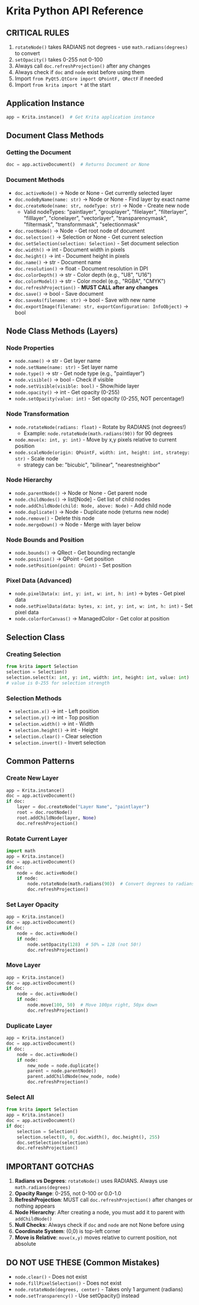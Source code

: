 # Krita Python API Reference

## CRITICAL RULES
1. `rotateNode()` takes RADIANS not degrees - use `math.radians(degrees)` to convert
2. `setOpacity()` takes 0-255 not 0-100
3. Always call `doc.refreshProjection()` after any changes
4. Always check if `doc` and `node` exist before using them
5. Import `from PyQt5.QtCore import QPointF, QRectF` if needed
6. Import `from krita import *` at the start

## Application Instance
```python
app = Krita.instance()  # Get Krita application instance
```

## Document Class Methods

### Getting the Document
```python
doc = app.activeDocument()  # Returns Document or None
```

### Document Methods
- `doc.activeNode()` → Node or None - Get currently selected layer
- `doc.nodeByName(name: str)` → Node or None - Find layer by exact name
- `doc.createNode(name: str, nodeType: str)` → Node - Create new node
  - Valid nodeTypes: "paintlayer", "grouplayer", "filelayer", "filterlayer", "filllayer", "clonelayer", "vectorlayer", "transparencymask", "filtermask", "transformmask", "selectionmask"
- `doc.rootNode()` → Node - Get root node of document
- `doc.selection()` → Selection or None - Get current selection
- `doc.setSelection(selection: Selection)` - Set document selection
- `doc.width()` → int - Document width in pixels
- `doc.height()` → int - Document height in pixels
- `doc.name()` → str - Document name
- `doc.resolution()` → float - Document resolution in DPI
- `doc.colorDepth()` → str - Color depth (e.g., "U8", "U16")
- `doc.colorModel()` → str - Color model (e.g., "RGBA", "CMYK")
- `doc.refreshProjection()` - **MUST CALL after any changes**
- `doc.save()` → bool - Save document
- `doc.saveAs(filename: str)` → bool - Save with new name
- `doc.exportImage(filename: str, exportConfiguration: InfoObject)` → bool

## Node Class Methods (Layers)

### Node Properties
- `node.name()` → str - Get layer name
- `node.setName(name: str)` - Set layer name
- `node.type()` → str - Get node type (e.g., "paintlayer")
- `node.visible()` → bool - Check if visible
- `node.setVisible(visible: bool)` - Show/hide layer
- `node.opacity()` → int - Get opacity (0-255)
- `node.setOpacity(value: int)` - Set opacity (0-255, NOT percentage!)

### Node Transformation
- `node.rotateNode(radians: float)` - Rotate by RADIANS (not degrees!)
  - Example: `node.rotateNode(math.radians(90))` for 90 degrees
- `node.move(x: int, y: int)` - Move by x,y pixels relative to current position
- `node.scaleNode(origin: QPointF, width: int, height: int, strategy: str)` - Scale node
  - strategy can be: "bicubic", "bilinear", "nearestneighbor"

### Node Hierarchy
- `node.parentNode()` → Node or None - Get parent node
- `node.childNodes()` → list[Node] - Get list of child nodes
- `node.addChildNode(child: Node, above: Node)` - Add child node
- `node.duplicate()` → Node - Duplicate node (returns new node)
- `node.remove()` - Delete this node
- `node.mergeDown()` → Node - Merge with layer below

### Node Bounds and Position
- `node.bounds()` → QRect - Get bounding rectangle
- `node.position()` → QPoint - Get position
- `node.setPosition(point: QPoint)` - Set position

### Pixel Data (Advanced)
- `node.pixelData(x: int, y: int, w: int, h: int)` → bytes - Get pixel data
- `node.setPixelData(data: bytes, x: int, y: int, w: int, h: int)` - Set pixel data
- `node.colorForCanvas()` → ManagedColor - Get color at position

## Selection Class

### Creating Selection
```python
from krita import Selection
selection = Selection()
selection.select(x: int, y: int, width: int, height: int, value: int)
# value is 0-255 for selection strength
```

### Selection Methods
- `selection.x()` → int - Left position
- `selection.y()` → int - Top position  
- `selection.width()` → int - Width
- `selection.height()` → int - Height
- `selection.clear()` - Clear selection
- `selection.invert()` - Invert selection

## Common Patterns

### Create New Layer
```python
app = Krita.instance()
doc = app.activeDocument()
if doc:
    layer = doc.createNode("Layer Name", "paintlayer")
    root = doc.rootNode()
    root.addChildNode(layer, None)
    doc.refreshProjection()
```

### Rotate Current Layer
```python
import math
app = Krita.instance()
doc = app.activeDocument()
if doc:
    node = doc.activeNode()
    if node:
        node.rotateNode(math.radians(90))  # Convert degrees to radians!
        doc.refreshProjection()
```

### Set Layer Opacity
```python
app = Krita.instance()
doc = app.activeDocument()
if doc:
    node = doc.activeNode()
    if node:
        node.setOpacity(128)  # 50% = 128 (not 50!)
        doc.refreshProjection()
```

### Move Layer
```python
app = Krita.instance()
doc = app.activeDocument()
if doc:
    node = doc.activeNode()
    if node:
        node.move(100, 50)  # Move 100px right, 50px down
        doc.refreshProjection()
```

### Duplicate Layer
```python
app = Krita.instance()
doc = app.activeDocument()
if doc:
    node = doc.activeNode()
    if node:
        new_node = node.duplicate()
        parent = node.parentNode()
        parent.addChildNode(new_node, node)
        doc.refreshProjection()
```

### Select All
```python
from krita import Selection
app = Krita.instance()
doc = app.activeDocument()
if doc:
    selection = Selection()
    selection.select(0, 0, doc.width(), doc.height(), 255)
    doc.setSelection(selection)
    doc.refreshProjection()
```

## IMPORTANT GOTCHAS

1. **Radians vs Degrees**: `rotateNode()` uses RADIANS. Always use `math.radians(degrees)`
2. **Opacity Range**: 0-255, not 0-100 or 0.0-1.0
3. **RefreshProjection**: MUST call `doc.refreshProjection()` after changes or nothing appears
4. **Node Hierarchy**: After creating a node, you must add it to parent with `addChildNode()`
5. **Null Checks**: Always check if `doc` and `node` are not None before using
6. **Coordinate System**: (0,0) is top-left corner
7. **Move is Relative**: `move(x,y)` moves relative to current position, not absolute

## DO NOT USE THESE (Common Mistakes)
- `node.clear()` - Does not exist
- `node.fillPixelSelection()` - Does not exist  
- `node.rotateNode(degrees, center)` - Takes only 1 argument (radians)
- `node.setTransparency()` - Use setOpacity() instead